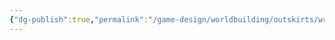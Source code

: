 ```yaml
---
{"dg-publish":true,"permalink":"/game-design/worldbuilding/outskirts/wrld-sheet-atlatonia/"}
---
```



